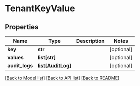 # TenantKeyValue

## Properties
Name | Type | Description | Notes
------------ | ------------- | ------------- | -------------
**key** | **str** |  | [optional] 
**values** | **list[str]** |  | [optional] 
**audit_logs** | [**list[AuditLog]**](AuditLog.md) |  | [optional] 

[[Back to Model list]](../README.md#documentation-for-models) [[Back to API list]](../README.md#documentation-for-api-endpoints) [[Back to README]](../README.md)

